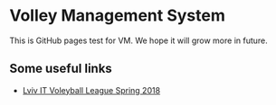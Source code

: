 # Volley Management System

This is GitHub pages test for VM. We hope it will grow more in future.

## Some useful links

- [Lviv IT Voleyball League Spring 2018](/tournaments/lviv-it-league-2018)